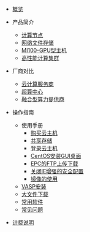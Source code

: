 <!-- 请勿添加产品标题，标题行将由系统自动增加，名称将于您申请邮件提供的仓库名称一致 -->

* [概览](/epc/README)

* 产品简介
   * [计算节点](/epc/whatisepc.md)
   * [网络文件存储](/epc/smb.md)
   * [MI100-GPU型主机](/epc/mi100.md)
   * [高性能计算集群](/epc/epc_cluster.md)

* 厂商对比
   * [云计算服务商](/epc/compareToCloud.md)
   * [超算中心](/epc/compareToHpcCenter.md)
   * [融合型算力提供商](/epc/compareToMixed.md)
   
* 操作指南

   *  使用手册 
      * [购买云主机](/epc/manual/buy.md)
      * [共享存储](/epc/manual/share.md)
      * [登录云主机](/epc/manual/login.md)
      * [CentOS安装GUI桌面](/epc/manual/GUI.md)
      * [EPC的FTP上传下载](/epc/manual/FTP.md)
      * [关闭IE增强的安全配置](/epc/manual/IE.md)
      * [镜像的使用](/epc/manual/mirror.md)
   * [VASP安装](/epc/vasp.md)
   * [大文件下载](/epc/guide/fileacceleration.md)
   * [常用软件](/epc/software.md)
   * [常见问题](/epc/adaption.md)

* [计费说明](/epc/charge.md)
